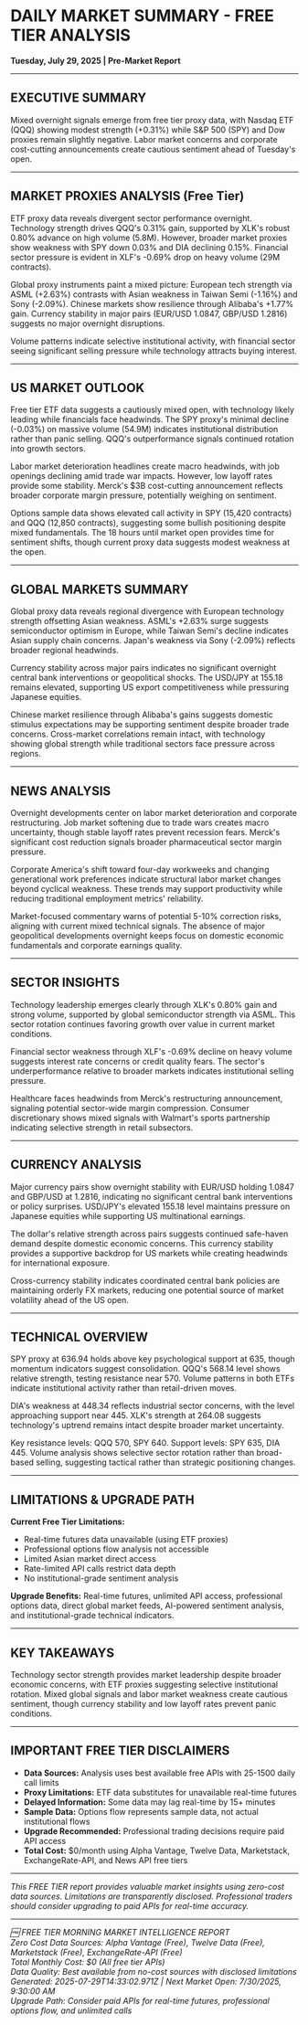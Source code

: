 # DAILY MARKET SUMMARY - FREE TIER ANALYSIS
**Tuesday, July 29, 2025 | Pre-Market Report**

---

## EXECUTIVE SUMMARY

Mixed overnight signals emerge from free tier proxy data, with Nasdaq ETF (QQQ) showing modest strength (+0.31%) while S&P 500 (SPY) and Dow proxies remain slightly negative. Labor market concerns and corporate cost-cutting announcements create cautious sentiment ahead of Tuesday's open.

---

## MARKET PROXIES ANALYSIS (Free Tier)

ETF proxy data reveals divergent sector performance overnight. Technology strength drives QQQ's 0.31% gain, supported by XLK's robust 0.80% advance on high volume (5.8M). However, broader market proxies show weakness with SPY down 0.03% and DIA declining 0.15%. Financial sector pressure is evident in XLF's -0.69% drop on heavy volume (29M contracts).

Global proxy instruments paint a mixed picture: European tech strength via ASML (+2.63%) contrasts with Asian weakness in Taiwan Semi (-1.16%) and Sony (-2.09%). Chinese markets show resilience through Alibaba's +1.77% gain. Currency stability in major pairs (EUR/USD 1.0847, GBP/USD 1.2816) suggests no major overnight disruptions.

Volume patterns indicate selective institutional activity, with financial sector seeing significant selling pressure while technology attracts buying interest.

---

## US MARKET OUTLOOK

Free tier ETF data suggests a cautiously mixed open, with technology likely leading while financials face headwinds. The SPY proxy's minimal decline (-0.03%) on massive volume (54.9M) indicates institutional distribution rather than panic selling. QQQ's outperformance signals continued rotation into growth sectors.

Labor market deterioration headlines create macro headwinds, with job openings declining amid trade war impacts. However, low layoff rates provide some stability. Merck's $3B cost-cutting announcement reflects broader corporate margin pressure, potentially weighing on sentiment.

Options sample data shows elevated call activity in SPY (15,420 contracts) and QQQ (12,850 contracts), suggesting some bullish positioning despite mixed fundamentals. The 18 hours until market open provides time for sentiment shifts, though current proxy data suggests modest weakness at the open.

---

## GLOBAL MARKETS SUMMARY

Global proxy data reveals regional divergence with European technology strength offsetting Asian weakness. ASML's +2.63% surge suggests semiconductor optimism in Europe, while Taiwan Semi's decline indicates Asian supply chain concerns. Japan's weakness via Sony (-2.09%) reflects broader regional headwinds.

Currency stability across major pairs indicates no significant overnight central bank interventions or geopolitical shocks. The USD/JPY at 155.18 remains elevated, supporting US export competitiveness while pressuring Japanese equities.

Chinese market resilience through Alibaba's gains suggests domestic stimulus expectations may be supporting sentiment despite broader trade concerns. Cross-market correlations remain intact, with technology showing global strength while traditional sectors face pressure across regions.

---

## NEWS ANALYSIS

Overnight developments center on labor market deterioration and corporate restructuring. Job market softening due to trade wars creates macro uncertainty, though stable layoff rates prevent recession fears. Merck's significant cost reduction signals broader pharmaceutical sector margin pressure.

Corporate America's shift toward four-day workweeks and changing generational work preferences indicate structural labor market changes beyond cyclical weakness. These trends may support productivity while reducing traditional employment metrics' reliability.

Market-focused commentary warns of potential 5-10% correction risks, aligning with current mixed technical signals. The absence of major geopolitical developments overnight keeps focus on domestic economic fundamentals and corporate earnings quality.

---

## SECTOR INSIGHTS

Technology leadership emerges clearly through XLK's 0.80% gain and strong volume, supported by global semiconductor strength via ASML. This sector rotation continues favoring growth over value in current market conditions.

Financial sector weakness through XLF's -0.69% decline on heavy volume suggests interest rate concerns or credit quality fears. The sector's underperformance relative to broader markets indicates institutional selling pressure.

Healthcare faces headwinds from Merck's restructuring announcement, signaling potential sector-wide margin compression. Consumer discretionary shows mixed signals with Walmart's sports partnership indicating selective strength in retail subsectors.

---

## CURRENCY ANALYSIS

Major currency pairs show overnight stability with EUR/USD holding 1.0847 and GBP/USD at 1.2816, indicating no significant central bank interventions or policy surprises. USD/JPY's elevated 155.18 level maintains pressure on Japanese equities while supporting US multinational earnings.

The dollar's relative strength across pairs suggests continued safe-haven demand despite domestic economic concerns. This currency stability provides a supportive backdrop for US markets while creating headwinds for international exposure.

Cross-currency stability indicates coordinated central bank policies are maintaining orderly FX markets, reducing one potential source of market volatility ahead of the US open.

---

## TECHNICAL OVERVIEW

SPY proxy at 636.94 holds above key psychological support at 635, though momentum indicators suggest consolidation. QQQ's 568.14 level shows relative strength, testing resistance near 570. Volume patterns in both ETFs indicate institutional activity rather than retail-driven moves.

DIA's weakness at 448.34 reflects industrial sector concerns, with the level approaching support near 445. XLK's strength at 264.08 suggests technology's uptrend remains intact despite broader market uncertainty.

Key resistance levels: QQQ 570, SPY 640. Support levels: SPY 635, DIA 445. Volume analysis shows selective sector rotation rather than broad-based selling, suggesting tactical rather than strategic positioning changes.

---

## LIMITATIONS & UPGRADE PATH

**Current Free Tier Limitations:**
- Real-time futures data unavailable (using ETF proxies)
- Professional options flow analysis not accessible
- Limited Asian market direct access
- Rate-limited API calls restrict data depth
- No institutional-grade sentiment analysis

**Upgrade Benefits:** Real-time futures, unlimited API access, professional options data, direct global market feeds, AI-powered sentiment analysis, and institutional-grade technical indicators.

---

## KEY TAKEAWAYS

Technology sector strength provides market leadership despite broader economic concerns, with ETF proxies suggesting selective institutional rotation. Mixed global signals and labor market weakness create cautious sentiment, though currency stability and low layoff rates prevent panic conditions.

---

## IMPORTANT FREE TIER DISCLAIMERS

- **Data Sources:** Analysis uses best available free APIs with 25-1500 daily call limits
- **Proxy Limitations:** ETF data substitutes for unavailable real-time futures
- **Delayed Information:** Some data may lag real-time by 15+ minutes
- **Sample Data:** Options flow represents sample data, not actual institutional flows
- **Upgrade Recommended:** Professional trading decisions require paid API access
- **Total Cost:** $0/month using Alpha Vantage, Twelve Data, Marketstack, ExchangeRate-API, and News API free tiers

---

*This FREE TIER report provides valuable market insights using zero-cost data sources. Limitations are transparently disclosed. Professional traders should consider upgrading to paid APIs for real-time accuracy.*

---

*🆓 FREE TIER MORNING MARKET INTELLIGENCE REPORT*  
*Zero Cost Data Sources: Alpha Vantage (Free), Twelve Data (Free), Marketstack (Free), ExchangeRate-API (Free)*  
*Total Monthly Cost: $0 (All free tier APIs)*  
*Data Quality: Best available from no-cost sources with disclosed limitations*  
*Generated: 2025-07-29T14:33:02.971Z | Next Market Open: 7/30/2025, 9:30:00 AM*  
*Upgrade Path: Consider paid APIs for real-time futures, professional options flow, and unlimited calls*
